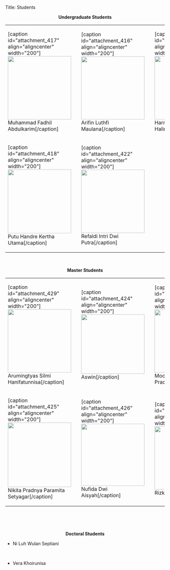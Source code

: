 Title: Students

<p style="text-align: center;"><strong>Undergraduate Students</strong></p>

<table>
<tbody>
<tr>
<td width="166">

[caption id="attachment_417" align="aligncenter" width="200"]<img class="wp-image-417" src="http://cmd.tf.itb.ac.id/wp-content/uploads/2018/04/xfadhil.jpg" alt="" width="200" height="200"> Muhammad Fadhil Abdulkarim[/caption]</td>
<td width="56"></td>
<td width="166">

[caption id="attachment_416" align="aligncenter" width="200"]<img class="wp-image-416" src="http://cmd.tf.itb.ac.id/wp-content/uploads/2018/04/xarifin.jpg" alt="" width="200" height="199"> Arifin Luthfi Maulana[/caption]</td>
<td width="56"></td>
<td width="178">

[caption id="attachment_419" align="alignnone" width="214"]<img class="wp-image-419" src="http://cmd.tf.itb.ac.id/wp-content/uploads/2018/04/xharry-e1524470106822.jpg" alt="" width="214" height="200"> Harry Handoko Halim[/caption]</td>
</tr>
<tr>
<td width="166">

[caption id="attachment_418" align="aligncenter" width="200"]<img class="wp-image-418" src="http://cmd.tf.itb.ac.id/wp-content/uploads/2018/04/xhandre-e1524470253355.jpg" alt="" width="200" height="202"> Putu Handre Kertha Utama[/caption]</td>
<td width="56"></td>
<td width="166">

[caption id="attachment_422" align="aligncenter" width="200"]<img class="wp-image-422" src="http://cmd.tf.itb.ac.id/wp-content/uploads/2013/09/xfalds-e1524474328493.jpg" alt="" width="200" height="200"> Refaldi Intri Dwi Putra[/caption]</td>
<td width="56"></td>
<td width="178"></td>
</tr>
</tbody>
</table>
&nbsp;
<p style="text-align: center;"><strong>Master Students
</strong>
<table>
<tbody>
<tr>
<td width="166">

[caption id="attachment_429" align="aligncenter" width="200"]<img class="wp-image-429 size-full" src="http://cmd.tf.itb.ac.id/wp-content/uploads/2013/09/xsil-e1524542869498.jpg" alt="" width="200" height="200"> Arumingtyas Silmi Hanifatunnisa[/caption]</td>
<td width="56"></td>
<td width="166">

[caption id="attachment_424" align="aligncenter" width="200"]<img class="wp-image-424 size-full" src="http://cmd.tf.itb.ac.id/wp-content/uploads/2013/09/xaswin-e1524542923151.jpg" alt="" width="200" height="188"> Aswin[/caption]</td>
<td width="56"></td>
<td width="178">

[caption id="attachment_427" align="aligncenter" width="200"]<img class="wp-image-427 size-full" src="http://cmd.tf.itb.ac.id/wp-content/uploads/2013/09/xrem.jpg" alt="" width="200" height="199"> Mochamad Rizky Pradana[/caption]</td>
</tr>
<tr>
<td width="166">

[caption id="attachment_425" align="aligncenter" width="200"]<img class="wp-image-425 size-full" src="http://cmd.tf.itb.ac.id/wp-content/uploads/2013/09/xnik-e1524542911538.jpg" alt="" width="200" height="204"> Nikita Pradnya Paramita Setyagar[/caption]</td>
<td width="56"></td>
<td width="166">

[caption id="attachment_426" align="aligncenter" width="200"]<img class="wp-image-426 size-full" src="http://cmd.tf.itb.ac.id/wp-content/uploads/2013/09/xnufida-e1524542898749.jpg" alt="" width="200" height="196"> Nufida Dwi Aisyah[/caption]</td>
<td width="56"></td>
<td width="178">

[caption id="attachment_428" align="aligncenter" width="200"]<img class="wp-image-428 size-full" src="http://cmd.tf.itb.ac.id/wp-content/uploads/2013/09/xrizks-e1524542882171.jpg" alt="" width="200" height="200"> Rizka Nur Fadilla[/caption]</td>
</tr>
</tbody>
</table>
<span style="color: #ffffff;">Nur Hidayat (ghost member</span>

&nbsp;

<p style="text-align: center;"><strong>Doctoral Students</strong></p>

<ul>
  <li>Ni Luh Wulan Septiani</li>
</ul>
&nbsp;
<ul>
  <li>Vera Khoirunisa</li>
</ul>
&nbsp;